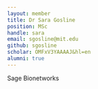 ```yaml
---
layout: member
title: Dr Sara Gosline
position: MSc
handle: sara
email: sgosline@mit.edu
github: sgosline
scholar: OMFxV3YAAAAJ&hl=en
alumni: true
---
```


Sage Bionetworks